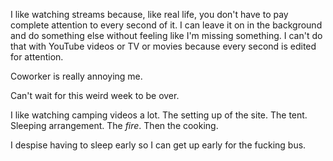 I like watching streams because, like real life, you don't have to pay complete attention to every second of it. I can leave it on in the background and do something else without feeling like I'm missing something. I can't do that with YouTube videos or TV or movies because every second is edited for attention.

Coworker is really annoying me.

Can't wait for this weird week to be over.

I like watching camping videos a lot. The setting up of the site. The tent. Sleeping arrangement. The *fire*. Then the cooking.

I despise having to sleep early so I can get up early for the fucking bus.
